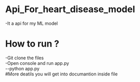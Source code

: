# Api_For_heart_disease_model
-It a api for my ML model
# How to run ?
-Git clone the files<br>
-Open console and run app.py<br>
--python app.py<br>
#More deatils you will get into documantion inside file<br>
